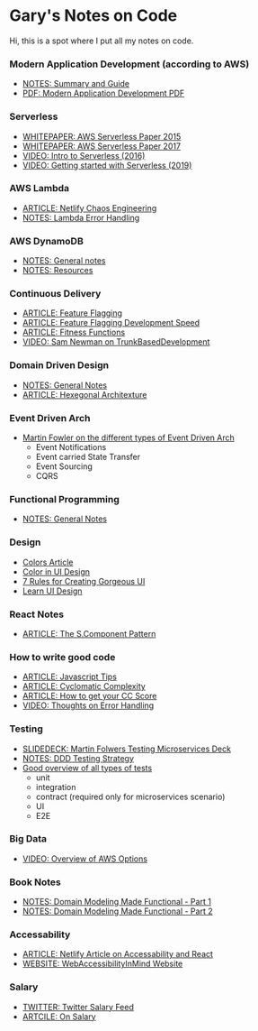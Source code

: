# Gary's Notes on Code

Hi, this is a spot where I put all my notes on code.


### Modern Application Development (according to AWS)
- [NOTES: Summary and Guide](modernapplicationdevelopment.md)
- [PDF: Modern Application Development PDF](ModernApplicationDevelopment.pdf)

### Serverless

-   [WHITEPAPER: AWS Serverless Paper 2015](https://d1.awsstatic.com/whitepapers/AWS_Serverless_Multi-Tier_Architectures.pdf)
-   [WHITEPAPER: AWS Serverless Paper 2017](https://d1.awsstatic.com/whitepapers/serverless-architectures-with-aws-lambda.pdf)
-   [VIDEO: Intro to Serverless (2016)](https://www.youtube.com/watch?v=O2GQRC0sVA8)
-   [VIDEO: Getting started with Serverless (2019)](https://www.youtube.com/watch?v=MC6HY-Xbhis)

### AWS Lambda

-   [ARTICLE: Netlify Chaos Engineering](https://medium.com/netflix-techblog/the-netflix-simian-army-16e57fbab116)
-   [NOTES: Lambda Error Handling](aws-lambda/errors.md)

### AWS DynamoDB

-   [NOTES: General notes](dynamodb/01-general.md)
-   [NOTES: Resources](dynamodb/02-resources.md)

### Continuous Delivery

-   [ARTICLE: Feature Flagging](https://rollout.io/blog/ultimate-feature-flag-guide/)
-   [ARTICLE: Feature Flagging Development Speed](https://rollout.io/blog/feature-flag-management-systems-let-build-apps-faster/)
-   [ARTICLE: Fitness Functions](https://www.thoughtworks.com/insights/articles/fitness-function-driven-development)
-   [VIDEO: Sam Newman on TrunkBasedDevelopment](https://www.youtube.com/watch?v=lqRQYEHAtpk)

### Domain Driven Design

-   [NOTES: General Notes](ddd/notes.md)
-   [ARTICLE: Hexegonal Architexture](https://beyondxscratch.com/2017/08/19/decoupling-your-technical-code-from-your-business-logic-with-the-hexagonal-architecture-hexarch/)

### Event Driven Arch
- [Martin Fowler on the different types of Event Driven Arch](https://www.youtube.com/watch?v=STKCRSUsyP0)
  - Event Notifications
  - Event carried State Transfer
  - Event Sourcing
  - CQRS

### Functional Programming

-   [NOTES: General Notes](fp/general.md)

### Design
- [Colors Article](https://uxmisfit.com/2019/05/21/ui-design-in-practice-colors/)
- [Color in UI Design](https://medium.com/@erikdkennedy/color-in-ui-design-a-practical-framework-e18cacd97f9e)
- [7 Rules for Creating Gorgeous UI](https://medium.com/@erikdkennedy/7-rules-for-creating-gorgeous-ui-part-1-559d4e805cda)
- [Learn UI Design](https://learnui.design/)

### React Notes

-   [ARTICLE: The S.Component Pattern](https://medium.com/inturn-eng/naming-styled-components-d7097950a245)

### How to write good code

-   [ARTICLE: Javascript Tips](https://scotch.io/bar-talk/5-tips-to-write-better-conditionals-in-javascript)
-   [ARTICLE: Cyclomatic Complexity](https://webuniverse.io/cyclomatic-complexity-refactoring-tips/)
-   [ARTICLE: How to get your CC Score](https://jshint.com/)
-   [VIDEO: Thoughts on Error Handling](https://www.youtube.com/watch?v=AnZ0uTOerUI)

### Testing

-   [SLIDEDECK: Martin Folwers Testing Microservices Deck](https://martinfowler.com/articles/microservice-testing/)
-   [NOTES: DDD Testing Strategy](https://gitlab.com/crafts-records/talkadvisor/talkadvisor-back/blob/master/TestingStrategy.md)
- [Good overview of all types of tests](https://martinfowler.com/articles/practical-test-pyramid.html#IntegrationTests)
  - unit
  - integration
  - contract (required only for microservices scenario)
  - UI
  - E2E

### Big Data

-   [VIDEO: Overview of AWS Options](https://www.youtube.com/watch?v=K7o5OlRLtvU)

### Book Notes

-   [NOTES: Domain Modeling Made Functional - Part 1](bookNotes/domain-modeling-made-functional-part1.md)
-   [NOTES: Domain Modeling Made Functional - Part 2](bookNotes/domain-modeling-made-functional-part2.md)

### Accessability

-   [ARTICLE: Netlify Article on Accessability and React](https://www.netlify.com/blog/2019/02/25/accessibility-is-not-a-react-problem/)
-   [WEBSITE: WebAccessibilityInMind Website](https://webaim.org/)

### Salary

-   [TWITTER: Twitter Salary Feed](https://twitter.com/joshbuchea/status/1148085012698296321)
-   [ARTCILE: On Salary](https://medium.com/@TuckerConnelly/programmers-stop-undervaluing-your-time-9e238dd72461)
